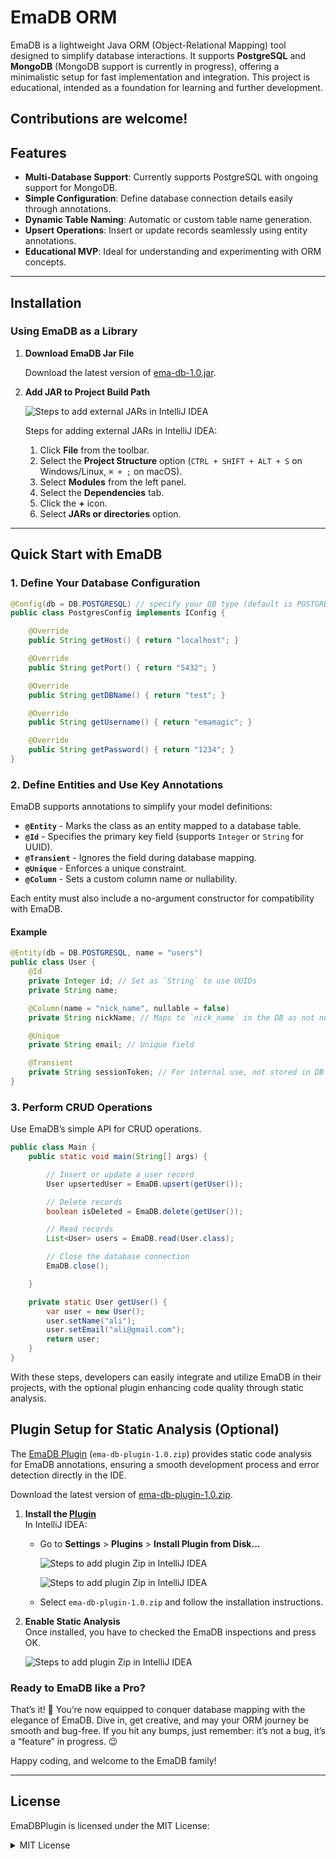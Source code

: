 
# EmaDB ORM

EmaDB is a lightweight Java ORM (Object-Relational Mapping) tool designed to simplify database interactions. It supports **PostgreSQL** and **MongoDB** (MongoDB support is currently in progress), offering a minimalistic setup for fast implementation and integration. This project is educational, intended as a foundation for learning and further development.

## Contributions are welcome!

## Features
- **Multi-Database Support**: Currently supports PostgreSQL with ongoing support for MongoDB.
- **Simple Configuration**: Define database connection details easily through annotations.
- **Dynamic Table Naming**: Automatic or custom table name generation.
- **Upsert Operations**: Insert or update records seamlessly using entity annotations.
- **Educational MVP**: Ideal for understanding and experimenting with ORM concepts.

---

## Installation

### **Using EmaDB as a Library**
1. **Download EmaDB Jar File**
  
   Download the latest version of [ema-db-1.0.jar](./releases/ema-db-1.0.jar).
2. **Add JAR to Project Build Path**
 
   ![Steps to add external JARs in IntelliJ IDEA](./public/add-jar-intellij.png)

   Steps for adding external JARs in IntelliJ IDEA:

   1. Click **File** from the toolbar.
   2. Select the **Project Structure** option (`CTRL + SHIFT + ALT + S` on Windows/Linux, `⌘ + ;` on macOS).
   3. Select **Modules** from the left panel.
   4. Select the **Dependencies** tab.
   5. Click the **+** icon.
   6. Select **JARs or directories** option.
   
---

## Quick Start with EmaDB

### 1. Define Your Database Configuration  

   ```java
   @Config(db = DB.POSTGRESQL) // specify your DB type (default is POSTGRESQL)
   public class PostgresConfig implements IConfig {

       @Override
       public String getHost() { return "localhost"; }

       @Override
       public String getPort() { return "5432"; }

       @Override
       public String getDBName() { return "test"; }

       @Override
       public String getUsername() { return "emamagic"; }

       @Override
       public String getPassword() { return "1234"; }
   }
```

### 2. Define Entities and Use Key Annotations

EmaDB supports annotations to simplify your model definitions:

- **`@Entity`** - Marks the class as an entity mapped to a database table.
- **`@Id`** - Specifies the primary key field (supports `Integer` or `String` for UUID).
- **`@Transient`** - Ignores the field during database mapping.
- **`@Unique`** - Enforces a unique constraint.
- **`@Column`** - Sets a custom column name or nullability.

Each entity must also include a no-argument constructor for compatibility with EmaDB.

#### Example

```java
@Entity(db = DB.POSTGRESQL, name = "users")
public class User {
    @Id
    private Integer id; // Set as `String` to use UUIDs
    private String name;

    @Column(name = "nick_name", nullable = false)
    private String nickName; // Maps to `nick_name` in the DB as not null 

    @Unique
    private String email; // Unique field 

    @Transient
    private String sessionToken; // For internal use, not stored in DB
}
```

### 3. Perform CRUD Operations

Use EmaDB’s simple API for CRUD operations.

```java
public class Main {
    public static void main(String[] args) {

        // Insert or update a user record
        User upsertedUser = EmaDB.upsert(getUser());

        // Delete records
        boolean isDeleted = EmaDB.delete(getUser());

        // Read records
        List<User> users = EmaDB.read(User.class);

        // Close the database connection
        EmaDB.close();

    }

    private static User getUser() {
        var user = new User();
        user.setName("ali");
        user.setEmail("ali@gmail.com");
        return user;
    }
}
```
With these steps, developers can easily integrate and utilize EmaDB in their projects, with the optional plugin enhancing code quality through static analysis.


## Plugin Setup for Static Analysis (Optional)

The [EmaDB Plugin](https://github.com/emamagic/EmaDB_Plugin) (`ema-db-plugin-1.0.zip`) provides static code analysis for EmaDB annotations, ensuring a smooth development process and error detection directly in the IDE.

Download the latest version of [ema-db-plugin-1.0.zip](./releases/ema-db-plugin-1.0.zip).

1. **Install the [Plugin](https://github.com/emamagic/EmaDB_Plugin)**  
   In IntelliJ IDEA:
   - Go to **Settings** > **Plugins** > **Install Plugin from Disk...**
   
     ![Steps to add plugin Zip in IntelliJ IDEA](./public/plugins_settings_intellij.png)

     
     ![Steps to add plugin Zip in IntelliJ IDEA](./public/add_plugin_from_disk_intellij.png)

   - Select `ema-db-plugin-1.0.zip` and follow the installation instructions.
1. **Enable Static Analysis**  
   Once installed, you have to checked the EmaDB inspections and press OK.
   
   ![Steps to add plugin Zip in IntelliJ IDEA](./public/checked_plugin_intellij.png)


### Ready to EmaDB like a Pro?

That’s it! 🎉 You’re now equipped to conquer database mapping with the elegance of EmaDB. Dive in, get creative, and may your ORM journey be smooth and bug-free. If you hit any bumps, just remember: it’s not a bug, it’s a “feature” in progress. 😉

Happy coding, and welcome to the EmaDB family!

---

## License

EmaDBPlugin is licensed under the MIT License:

<details>
<summary>MIT License</summary>

Permission is hereby granted, free of charge, to any person obtaining a copy  
of this software and associated documentation files (the "Software"), to deal  
in the Software without restriction, including without limitation the rights  
to use, copy, modify, merge, publish, distribute, sublicense, and/or sell  
copies of the Software, and to permit persons to whom the Software is  
furnished to do so, subject to the following conditions:

The above copyright notice and this permission notice shall be included in all  
copies or substantial portions of the Software.

THE SOFTWARE IS PROVIDED "AS IS", WITHOUT WARRANTY OF ANY KIND, EXPRESS OR  
IMPLIED, INCLUDING BUT NOT LIMITED TO THE WARRANTIES OF MERCHANTABILITY,  
FITNESS FOR A PARTICULAR PURPOSE AND NONINFRINGEMENT. IN NO EVENT SHALL THE  
AUTHORS OR COPYRIGHT HOLDERS BE LIABLE FOR ANY CLAIM, DAMAGES OR OTHER  
LIABILITY, WHETHER IN AN ACTION OF CONTRACT, TORT OR OTHERWISE, ARISING FROM,  
OUT OF OR IN CONNECTION WITH THE SOFTWARE OR THE USE OR OTHER DEALINGS IN THE  
SOFTWARE.

</details>

